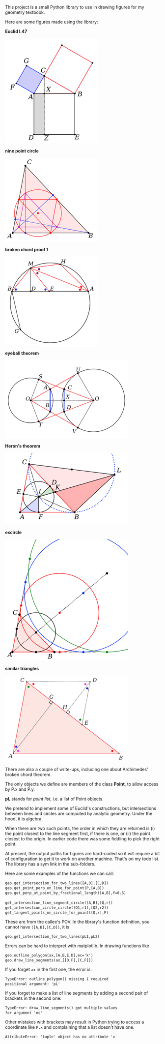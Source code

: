 This project is a small Python library to use in drawing figures for my geometry textbook.

Here are some figures made using the library:

**Euclid I.47**

<img src="theorems/Pyth_new_1.png" width=300>

**nine point circle**

<img src="tests/ninepoint.png" width=300>

**broken chord proof 1**

<img src="broken_chord/figures/bc1.png" width=300>

**eyeball theorem**

<img src="tangents/eyeball1_crop.png" width=400>

**Heron's theorem**

<img src="excircles/figures/heron_crop.png" width=400>

**excircle**

<img src="excircles/figures/excircle_crop3.png" width=400>

**similar triangles**

<img src="triangles/right_tri_similarity.png" width=400>

There are also a couple of write-ups, including one about Archimedes' broken chord theorem.

The only objects we define are members of the class **Point**, to allow access by P.x and P.y.

**pL** stands for *point list*, i.e. a list of Point objects.

We pretend to implement some of Euclid's constructions, but intersections between lines and circles are computed by analytic geometry.   Under the hood, it is algebra.  

When there are two such points, the order in which they are returned is (i) the point closest to the line segment first, if there is one, or (ii) the point closest to the origin.  In earlier code there was some fiddling to pick the right point.

At present, the output paths for figures are hard-coded so it will require a bit of configuration to get it to work on another machine.  That's on my todo list.  The library has a sym link in the sub-folders.

Here are some examples of the functions we can call:

```
geo.get_intersection_for_two_lines([A,B],[C,D])
geo.get_point_perp_on_line_for_point(P,[A,B])
geo.get_perp_at_point_by_fractional_length([A,B],f=0.5)

get_intersection_line_segment_circle([A,B],[Q,r])
get_intersection_circle_circle([Q1,r1],[Q2,r2])
get_tangent_points_on_circle_for_point([Q,r],P)
```

These are from the callee's POV.  In the library's function definition, you cannot have ``([A,B],[C,D])``, it is

```
geo.get_intersection_for_two_lines(pL1,pL2)
```

Errors can be hard to interpret with matplotlib.  In drawing functions like 

```
geo.outline_polygon(ax,[A,B,E,D],ec='k')
geo.draw_line_segments(ax,[[D,F],[C,F]])
```

If you forget ``ax`` in the first one, the error is:

```
TypeError: outline_polygon() missing 1 required 
positional argument: 'pL'
```

If you forget to make a list of line segments by adding a second pair of brackets in the second one:

```
TypeError: draw_line_segments() got multiple values 
for argument 'ec'
```

Other mistakes with brackets may result in Python trying to access a coordinate like ``P.x`` and complaining that a list doesn't have one.

```
AttributeError: 'tuple' object has no attribute 'x'
```